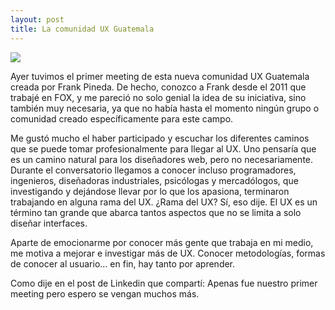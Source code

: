 ```yaml
---
layout: post
title: La comunidad UX Guatemala
---
```


<img src="{{ site.baseurl }}/images/ux.jpg">

Ayer tuvimos el primer meeting de esta nueva comunidad UX Guatemala creada por Frank Pineda. De hecho, conozco a Frank desde el 2011 que trabajé en FOX, y me pareció no solo genial la idea de su iniciativa, sino también muy necesaria, ya que no había hasta el momento ningún grupo o comunidad creado específicamente para este campo.

Me gustó mucho el haber participado y escuchar los diferentes caminos que se puede tomar profesionalmente para llegar al UX. Uno pensaría que es un camino natural para los diseñadores web, pero no necesariamente. Durante el conversatorio llegamos a conocer incluso programadores, ingenieros, diseñadoras industriales, psicólogas y mercadólogos, que investigando y dejándose llevar por lo que los apasiona, terminaron trabajando en alguna rama del UX. ¿Rama del UX? Sí, eso dije. El UX es un término tan grande que abarca tantos aspectos que no se limita a solo diseñar interfaces.

Aparte de emocionarme por conocer más gente que trabaja en mi medio, me motiva a mejorar e investigar más de UX. Conocer metodologías, formas de conocer al usuario... en fin, hay tanto por aprender.

Como dije en el post de Linkedin que compartí: Apenas fue nuestro primer meeting pero espero se vengan muchos más.
